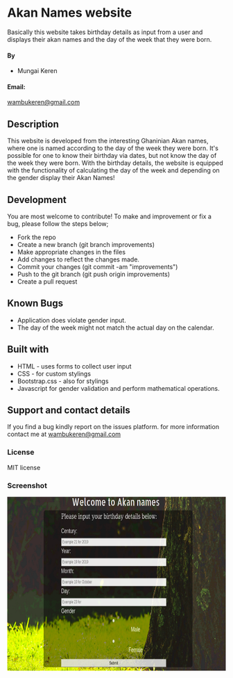 # Akan Names website
Basically this website takes birthday details as input from a user and displays their akan names and the day of the week that they were born.
#### By 
* Mungai Keren
#### Email:
 wambukeren@gmail.com
## Description
This website is developed from the interesting Ghaninian Akan names, where one is named according to the day of the week they were born. It's possible for one to know their birthday via dates, but not know the day of the week they were born. With the birthday details, the website is equipped with the functionality of calculating the day of the week and depending on the gender display their Akan Names!
## Development
You are most welcome to contribute! 
To make and improvement or fix a bug, please follow the steps below;
* Fork the repo 
* Create a new branch (git branch improvements)
* Make appropriate changes in the files
* Add changes to reflect the changes made.
* Commit your changes (git commit -am "improvements")
* Push to the git branch (git push origin improvements)
* Create a pull request
## Known Bugs
* Application does violate gender input.
* The day of the week might not match the actual day on the calendar.
## Built with
* HTML - uses forms to collect user input
* CSS - for custom stylings
* Bootstrap.css - also for stylings
* Javascript for gender validation and perform mathematical operations.
## Support and contact details
If you find a bug kindly report on the issues platform.
for more information contact me at wambukeren@gmail.com
### License
MIT license
### Screenshot
<img src="https://github.com/MungaiKeren/Akan-Names/blob/master/Screenshot%20from%202019-07-14%2018-06-36.png?raw=true" height="400px" width="100%">
